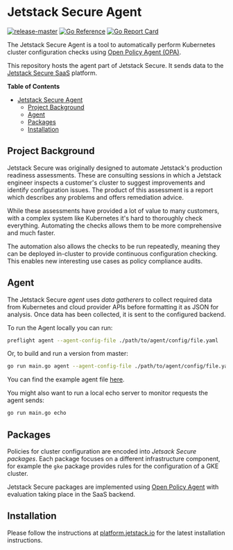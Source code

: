 # Jetstack Secure Agent

[![release-master](https://github.com/jetstack/preflight/actions/workflows/release-master.yml/badge.svg)](https://github.com/jetstack/preflight/actions/workflows/release-master.yml)
[![Go Reference](https://pkg.go.dev/badge/github.com/jetstack/preflight.svg)](https://pkg.go.dev/github.com/jetstack/preflight)
[![Go Report Card](https://goreportcard.com/badge/github.com/jetstack/preflight)](https://goreportcard.com/report/github.com/jetstack/preflight)


The Jetstack Secure Agent is a tool to automatically perform Kubernetes cluster configuration
checks using [Open Policy Agent (OPA)](https://www.openpolicyagent.org/).

This repository hosts the agent part of Jetstack Secure. It sends data to the [Jetstack Secure SaaS](https://platform.jetstack.io) platform.

<!-- markdown-toc start - Don't edit this section. Run M-x
markdown-toc-refresh-toc -->

**Table of Contents**

* [Jetstack Secure Agent](#jetstack-secure-agent)
   * [Project Background](#project-background)
   * [Agent](#agent)
   * [Packages](#packages)
   * [Installation](#installation)

<!-- markdown-toc end -->

## Project Background

Jetstack Secure was originally designed to automate Jetstack's production readiness
assessments.
These are consulting sessions in which a Jetstack engineer inspects a customer's
cluster to suggest improvements and identify configuration issues.
The product of this assessment is a report
which describes any problems and offers remediation advice.

While these assessments have provided a lot of value to many customers, with a
complex system like Kubernetes it's hard to thoroughly check everything.
Automating the checks allows them to be more comprehensive and much faster.

The automation also allows the checks to be run repeatedly, meaning they can be
deployed in-cluster to provide continuous configuration checking. This enables
new interesting use cases as policy compliance audits.

## Agent

The Jetstack Secure _agent_ uses _data gatherers_ to collect required data from
Kubernetes and cloud provider APIs before formatting it as JSON for analysis.
Once data has been collected, it is sent to the configured backend.

To run the Agent locally you can run:

```bash
preflight agent --agent-config-file ./path/to/agent/config/file.yaml
```

Or, to build and run a version from master:

```bash
go run main.go agent --agent-config-file ./path/to/agent/config/file.yaml
```

You can find the example agent file
[here](https://github.com/jetstack/preflight/blob/master/agent.yaml).

You might also want to run a local echo server to monitor requests the agent
sends:

```bash
go run main.go echo
```

## Packages

Policies for cluster configuration are encoded into *Jetsack Secure packages*.  Each
package focuses on a different infrastructure component, for example the `gke`
package provides rules for the configuration of a GKE cluster.

Jetstack Secure packages are implemented using
[Open Policy Agent](https://www.openpolicyagent.org) with evaluation
taking place in the SaaS backend.

## Installation

Please follow the instructions at
[platform.jetstack.io](https://platform.jetstack.io) for the latest
installation instructions.
